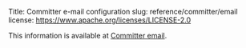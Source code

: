 Title: Committer e-mail configuration
slug: reference/committer/email
license: https://www.apache.org/licenses/LICENSE-2.0

This information is available at <a href="https://infra.apache.org/committer-email.html">Committer email</a>.

